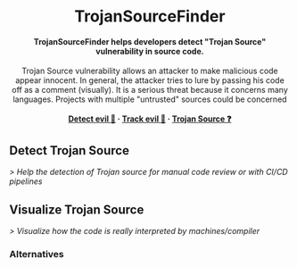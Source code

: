 <h1 align="center">TrojanSourceFinder</h1>
<h4 align="center">TrojanSourceFinder helps developers detect "Trojan Source" vulnerability in source code.</h4>
<p align="center">
  Trojan Source vulnerability allows an attacker to make malicious code appear innocent.
  In general, the attacker tries to lure by passing his code off as a comment (visually). It is a serious threat because it concerns many languages. Projects with multiple "untrusted" sources could be concerned
  <br><br>
  <strong>
    <a href="https://github.com/ariary/TrojanSourceFinder#detect-trojan-source">Detect evil 🔎</a>
    ·
    <a href="https://github.com/ariary/TrojanSourceFinder#visualize-trojan-source">Track evil 👀</a>
    ·
    <a href="https://github.com/ariary/TrojanSourceFinder#detect-trojan-source">Trojan Source ❓</a>
  </strong>
</p>

## Detect Trojan Source
*> Help the detection of Trojan source for manual code review or with CI/CD pipelines*

## Visualize Trojan Source
*> Visualize how the code is really interpreted by machines/compiler*

### Alternatives
